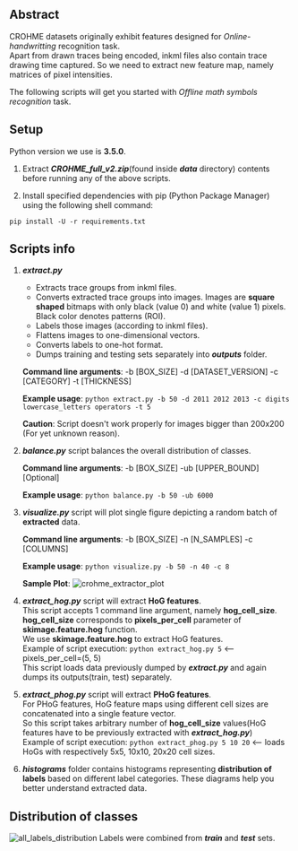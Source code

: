 ## Abstract
CROHME datasets originally exhibit features designed for _Online-handwritting_ recognition task.  
Apart from drawn traces being encoded, inkml files also contain trace drawing time captured.
So we need to extract new feature map, namely matrices of pixel intensities.

The following scripts will get you started with _Offline math symbols recognition_ task.


## Setup
Python version we use is **3.5.0**.

1. Extract **_CROHME_full_v2.zip_**(found inside **_data_** directory) contents before running any of the above scripts.

2. Install specified dependencies with pip (Python Package Manager) using the following shell command:
```
pip install -U -r requirements.txt
```


## Scripts info
1. **_extract.py_**
   - Extracts trace groups from inkml files.
   - Converts extracted trace groups into images. Images are **square shaped** bitmaps with only black (value 0) and white (value 1) pixels. Black color denotes patterns (ROI).
   - Labels those images (according to inkml files).
   - Flattens images to one-dimensional vectors.
   - Converts labels to one-hot format.
   - Dumps training and testing sets separately into **_outputs_** folder.

   **Command line arguments**: -b [BOX_SIZE] -d [DATASET_VERSION] -c [CATEGORY] -t [THICKNESS]

   **Example usage**: `python extract.py -b 50 -d 2011 2012 2013 -c digits lowercase_letters operators -t 5`

   **Caution**: Script doesn't work properly for images bigger than 200x200 (For yet unknown reason).

2. **_balance.py_** script balances the overall distribution of classes.

   **Command line arguments**: -b [BOX_SIZE] -ub [UPPER_BOUND][Optional]
   
   **Example usage**: `python balance.py -b 50 -ub 6000`

3. **_visualize.py_** script will plot single figure depicting a random batch of **extracted** data.

   **Command line arguments**: -b [BOX_SIZE] -n [N_SAMPLES] -c [COLUMNS]

    **Example usage**: `python visualize.py -b 50 -n 40 -c 8`

    **Sample Plot**:
    ![crohme_extractor_plot](https://user-images.githubusercontent.com/22115481/30137213-9c619b0a-9362-11e7-839a-624f08e606f7.png)

3. **_extract_hog.py_** script will extract **HoG features**.  
This script accepts 1 command line argument, namely **hog_cell_size**.  
**hog_cell_size** corresponds to **pixels_per_cell** parameter of **skimage.feature.hog** function.  
We use **skimage.feature.hog** to extract HoG features.  
Example of script execution: `python extract_hog.py 5`  <-- pixels_per_cell=(5, 5)  
This script loads data previously dumped by **_extract.py_** and again dumps its outputs(train, test) separately.


4. **_extract_phog.py_** script will extract **PHoG features**.  
For PHoG features, HoG feature maps using different cell sizes are concatenated into a single feature vector.  
So this script takes arbitrary number of **hog_cell_size** values(HoG features have to be previously extracted with **_extract_hog.py_**)  
Example of script execution: `python extract_phog.py 5 10 20` <-- loads HoGs with respectively 5x5, 10x10, 20x20 cell sizes.


5. **_histograms_** folder contains histograms representing **distribution of labels** based on different label categories. These diagrams help you better understand extracted data.


## Distribution of classes
![all_labels_distribution](https://cloud.githubusercontent.com/assets/22115481/26694312/413fb646-4707-11e7-943c-b8ecebd0c986.png)
Labels were combined from **_train_** and **_test_** sets.
